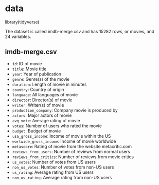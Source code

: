 # data

library(tidyverse)

The dataset is called imdb-merge.csv and has 15282 rows, or movies, and 24 variables.

## imdb-merge.csv

- `id`: ID of movie
- `title`: Movie title
- `year`: Year of publication
- `genre`: Genre(s) of the movie
- `duration`: Length of movie in minutes
- `country`: Country of origin
- `language`: All languages of movie
- `director`: Director(s) of movie
- `writer`: Writer(s) of movie
- `production_company`: Company movie is produced by
- `actors`: Major actors of movie
- `avg_vote`: Average rating of movie
- `votes`: Number of users who rated the movie
- `budget`: Budget of movie
- `usa_gross_income`: Income of movie within the US
- `worlwide_gross_income`: Income of movie worldwide
- `metascore`: Rating of movie from the website metacritic.com
- `reviews_from_users`: Number of reviews from normal users
- `reviews_from_critics`: Number of reviews from movie critics
- `us_votes`: Number of votes from US users
- `non_us_votes`: Number of votes from non-US users
- `us_rating`: Average rating from US users
- `non_us_rating`: Average rating from non-US users
